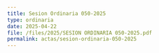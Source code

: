 ```yaml
---
title: Sesion Ordinaria 050-2025
type: ordinaria
date: 2025-04-22
file: /files/2025/SESION ORDINARIA 050-2025.pdf
permalink: actas/sesion-ordinaria-050-2025
---
```

